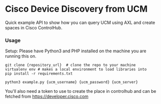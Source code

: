 # Cisco Device Discovery from UCM

Quick example API to show how you can query UCM using AXL and create spaces in Cisco ControlHub. 

### Usage

Setup: Please have Python3 and PHP installed on the machine you are running this on.


```
git clone {repository_url}  # clone the repo to your machine
virtualenv env # makes a local environment to load libraries into 
pip install -r requirements.txt

python3 example.py {ucm_username} {ucm_password} {ucm_server}
```

You'll also need a token to use to create the place in controlhub and can be fetched from https://developer.cisco.com

